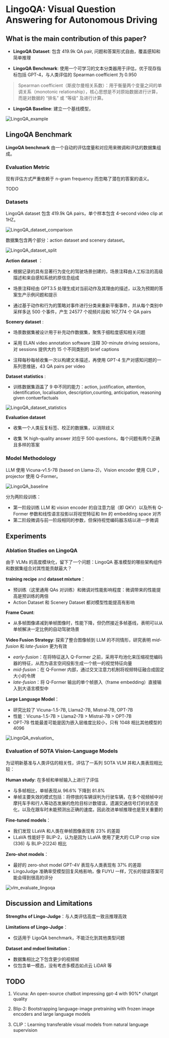 # LingoQA: Visual Question Answering for  Autonomous Driving

## What is the main contribution of this paper?

- **LingoQA Dataset**: 包含 419.9k QA pair, 问题和答案形式自由，覆盖感知和简单推理

- **LingoQA Benchmark**: 使用一个可学习的文本分类器用于评估，优于现存指标包括 GPT-4，与人类评估的 Spearman coefficient 为 0.950

> Spearman coefficient（斯皮尔曼相关系数）：用于衡量两个变量之间的单调关系（monotonic relationship），核心思想是不对原始数据进行计算，而是对数据的 “排名” 或 “等级” 及进行计算。

- **LingoQA Baseline**: 建立一个基线模型，

![LingoQA_example](./pictures/LingoQA_example.png)

## LingoQA Benchmark

**LingoQA benchmark** 由一个自动的评估度量和对应用来微调和评估的数据集组成。

### Evaluation Metric

现有评估方式严重依赖于 n-gram frequency 而忽略了潜在的答案的语义。

TODO


### Datasets

LingoQA dataset 包含 419.9k QA pairs，单个样本包含 4-second video clip at 1HZ。

![LingoQA_dataset_comparison](./pictures/LingoQA_dataset_comparison.png)

数据集包含两个部分：action dataset and scenery dataset。

![LingoQA_dataset_split](./pictures/Lingo_dataset_split.png)

**Action dataset** ：

- 根据记录的具有显著行为变化的驾驶场景创建的，场景注释由人工标注的高级描述和来自感知系统的原信息组成

- 场景注释经由 GPT3.5 处理生成对当前动作及其理由的描述，以及为预期的答案生产示例问题和提示

- 通过基于动作和行为的策略对事件进行分类来重新平衡事件，并从每个类别中采样多达 500 个事件，产生 24577 个视频片段和 167,774 个 QA pairs

**Scenery dataset** :

- 场景数据集被设计用于补充动作数据集，聚焦于细粒度感知相关问题

- 采用 ELAN video annotation software 注释  30-minute driving sessions，对 sessions 提供大约 15 个不同类别的 brief captions

- 注释每秒每帧收集一次以构建文本描述，再使用 GPT-4 生产对感知问题的一系列思维链，43 QA pairs per video 

**Dataset statistics** :

- 训练数据集涵盖了 9 中不同的能力：action, justification, attention, identification, localisation, description,counting, anticipation, reasoning given contuerfactuals

![LingoQA_dataset_statistics](./pictures/LingoQA_dataset_statistics.png)

**Evaluation dataset**

- 收集一个人类反复标签、校正的数据集，以消除歧义

- 收集 1K high-quality answer 对应于 500 questions，每个问题有两个正确且多样的答案

### Model Methodology 

LLM 使用 Vicuna-v1.5-7B (based on Llama-2)，Vision encoder 使用 CLIP ，projector 使用 Q-Former。

![LingoQA_baseline](./pictures/LingoQA_baseline.png)

分为两阶段训练：
  
  - 第一阶段训练 LLM 和 vision encoder 的自注意力层（即 QKV）以及所有 Q-Former 参数和线性语言投影以将视觉特征和 llm 的 embedding space 对齐
  - 第二阶段微调与前一阶段相同的参数，但保持视觉编码器冻结以进一步微调

## Experiments

### Ablation Studies on LingoQA 

由于 VLMs 的高度模块化，留下了一个问题：LingoQA 基准模型的哪些架构组件和数据集组合对其性能贡献最大？

**training recipe** and **dataset mixture**：
- 预训练（这里通用 QAs 对训练）和微调对性能影响程度：微调带来的性能提高是预训练的两倍 
- Action Dataset 和 Scenery Dataset 都对模型性能提高有影响

**Frame Count**:
- 从多帧图像递减到单帧图像时，性能下降，但仍然接近多帧基线，表明可以从单帧解决一定比例的自动驾驶场景

**Video Fusion Strategy**: 探索了整合图像帧到 LLM 的不同情形，研究表明 *mid-fusion* 和 *late-fusion* 更为有效
- *early-fusion*：在将特征送入 Q-Former 之前，采用平均池化来压缩视觉编码器的特征，从而为语言空间投影生成一个统一的视觉特征向量
- *mid-fusion*：在 Q-Former 内部，通过交叉注意力机制将视频特征融合成固定大小的令牌
- *late-fusion*：将 Q-Former 输出的单个帧嵌入（frame embedding）直接输入到大语言模型中

**Large Language Model**：
- 研究比较了 Vicuna-1.5-7B, Llama2-7B, Mistral-7B, OPT-7B
- 性能：Vicuna-1.5-7B > Llama2-7B > Mistral-7B > OPT-7B
- OPT-7B 性能最差可能是因为嵌入层维度比较小，只有 1048 相比其他模型的 4096

![LingoQA_evaluation](./pictures/LingoQA_evaluation.png)_

### Evaluation of SOTA Vision-Language Models

为证明新基准与人类评估的相关性，评估了一系列 SOTA VLM 并和人类表现相比较：

**Human study**: 在多帧和单帧输入上进行了评估
- 与多帧相比，单帧表现从 96.6% 下降到 81.8%
- 单帧主要失效的模式包括：将停放的车辆误判为行驶车辆，在多个视频帧中对摩托车手和行人等动态发展的危险目标计数错误，遗漏交通信号灯的状态变化，以及在跟车时未能预测出正确的速度。因此改进单帧推理也是至关重要的

**Fine-tuned models**：
- 我们发现 LLaVA 和人类在单帧图像表现有 23% 的差距
- LLaVA 性能好于 BLIP-2，认为是因为 LLaVA 使用了更大的 CLIP crop size (336) 与 BLIP-2(224) 相比

**Zero-shot models**：
- 最好的 zero-shot model GPT-4V 表现与人类表现有 37% 的差距
- LingoJudge 准确率受模型回复风格影响，像 FUYU 一样，冗长的错误答案可能会得到很高的评分

![vlm_evaluate_lingoqa](./pictures/vlm_evaluate_lingoqa.png)

## Discussion and Limitations

**Strengths of Lingo-Judge**：与人类评估高度一致且推理高效

**Limitations of Lingo-Judge**：
- 仅适用于 LigoQA benchmark，不能泛化到其他类型问题
  
**Dataset and mdoel limitation**：
- 数据集相比之下包含更少的视频帧
- 仅包含单一模态，没有考虑多模态如点云 LiDAR 等

## TODO

1. Vicuna: An open-source chatbot impressing gpt-4 with 90%* chatgpt quality

2. Blip-2: Bootstrapping language-image pretraining with frozen image encoders and large language models

3. CLIP：Learning transferable visual models from natural language supervision 













